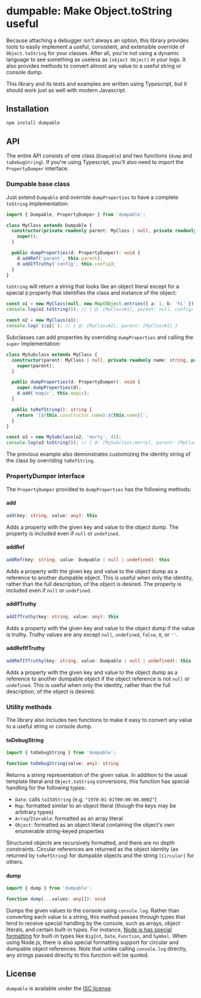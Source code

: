 # dumpable: Make Object.toString useful

Because attaching a debugger isn't always an option, this library provides tools to easily implement
a useful, consistent, and extensible override of `Object.toString` for your classes. After all,
you're not using a dynamic language to see something as useless as `[object Object]` in your logs.
It also provides methods to convert almost any value to a useful string or console dump.

This library and its tests and examples are written using Typescript,
but it should work just as well with modern Javascript.

## Installation

```sh
npm install dumpable
```

## API

The entire API consists of one class (`Dumpable`) and two functions (`dump` and `toDebugString`).
If you're using Typescript, you'll also need to import the `PropertyDumper` interface.

### Dumpable base class

Just extend `Dumpable` and override `dumpProperties` to have a complete `toString` implementation:

```ts
import { Dumpable, PropertyDumper } from 'dumpable';

class MyClass extends Dumpable {
  constructor(private readonly parent: MyClass | null, private readonly config?: Map<string, any>) {
    super();
  }

  public dumpProperties(d: PropertyDumper): void {
    d.addRef('parent', this.parent);
    d.addIfTruthy('config', this.config);
  }
}
```

`toString` will return a string that looks like an object literal except for a special `@` property
that identifies the class and instance of the object:

```ts
const o1 = new MyClass(null, new Map(Object.entries({ a: 1, b: 'hi' })));
console.log(o1.toString()); // { @: [MyClass#1], parent: null, config: { "a": 1, "b": "hi" } }

const o2 = new MyClass(o1);
console.log(`${o2}`); // { @: [MyClass#2], parent: [MyClass#1] }
```

Subclasses can add properties by overriding `dumpProperties` and calling the `super` implementation:

```ts
class MySubclass extends MyClass {
  constructor(parent: MyClass | null, private readonly name: string, private readonly magic: number) {
    super(parent);
  }

  public dumpProperties(d: PropertyDumper): void {
    super.dumpProperties(d);
    d.add('magic', this.magic);
  }

  public toRefString(): string {
    return `[${this.constructor.name}:${this.name}]`;
  }
}

const o3 = new MySubclass(o2, 'morty', 42);
console.log(o3.toString()); // { @: [MySubclass:morty], parent: [MyClass#2], magic: 42 }
```

The previous example also demonstrates customizing the identity string of the class by overriding `toRefString`.

### PropertyDumper interface

The `PropertyDumper` provided to `dumpProperties` has the following methods:

#### add

```ts
add(key: string, value: any): this
```

Adds a property with the given key and value to the object dump.
The property is included even if `null` or `undefined`.

#### addRef

```ts
addRef(key: string, value: Dumpable | null | undefined): this
```

Adds a property with the given key and value to the object dump as a reference to another dumpable object.
This is useful when only the identity, rather than the full description, of the object is desired.
The property is included even if `null` or `undefined`.

#### addIfTruthy

```ts
addIfTruthy(key: string, value: any): this
```

Adds a property with the given key and value to the object dump if the value is truthy.
Truthy values are any except `null`, `undefined`, `false`, `0`, or `''`.

#### addRefIfTruthy

```ts
addRefIfTruthy(key: string, value: Dumpable | null | undefined): this
```

Adds a property with the given key and value to the object dump as a reference to another dumpable object
if the object reference is not `null` or `undefined`.
This is useful when only the identity, rather than the full description, of the object is desired.

### Utility methods

The library also includes two functions to make it easy to convert any value to a useful string or console dump.

#### toDebugString

```ts
import { toDebugString } from 'dumpable';

function toDebugString(value: any): string
```

Returns a string representation of the given value. In addition to the usual template literal and
`Object.toString` conversions, this function has special handling for the following types:

* `Date`: calls `toISOString` (e.g. `"1970-01-01T00:00:00.000Z"`)
* `Map`: formatted similar to an object literal (though the keys may be arbitrary types)
* `Array`/`Iterable`: formatted as an array literal
* `Object`: formatted as an object literal containing the object's own enumerable string-keyed properties

Structured objects are recursively formatted, and there are no depth constraints.
Circular references are returned as the object identity (as returned by `toRefString`)
for dumpable objects and the string `[Circular]` for others.

#### dump

```ts
import { dump } from 'dumpable';

function dump(...values: any[]): void
```

Dumps the given values to the console using `console.log`.
Rather than converting each value to a string, this method passes through types that tend to receive
special handling by the console, such as arrays, object literals, and certain built-in types.
For instance, [Node.js has special formatting](https://nodejs.org/api/util.html#util_customizing_util_inspect_colors)
for built-in types like `BigInt`, `Date`, `Function`, and `Symbol`.
When using Node.js, there is also special formatting support for circular and dumpable object references.
Note that unlike calling `console.log` directly, any strings passed directly to this function will be quoted.

## License

`dumpable` is available under the [ISC license](LICENSE).
